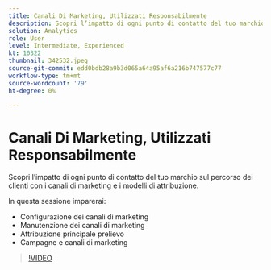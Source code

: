```yaml
---
title: Canali Di Marketing, Utilizzati Responsabilmente
description: Scopri l’impatto di ogni punto di contatto del tuo marchio sul percorso dei clienti con i canali di marketing e i modelli di attribuzione. In questa sessione... (Le descrizioni devono essere comprese tra 60 e 160 caratteri)
solution: Analytics
role: User
level: Intermediate, Experienced
kt: 10322
thumbnail: 342532.jpeg
source-git-commit: edd0bdb28a9b3d065a64a95af6a216b747577c77
workflow-type: tm+mt
source-wordcount: '79'
ht-degree: 0%

---
```


# Canali Di Marketing, Utilizzati Responsabilmente

Scopri l’impatto di ogni punto di contatto del tuo marchio sul percorso dei clienti con i canali di marketing e i modelli di attribuzione.

In questa sessione imparerai:

* Configurazione dei canali di marketing
* Manutenzione dei canali di marketing
* Attribuzione principale prelievo
* Campagne e canali di marketing

>[!VIDEO](https://video.tv.adobe.com/v/342532/?quality=12&learn=on)
